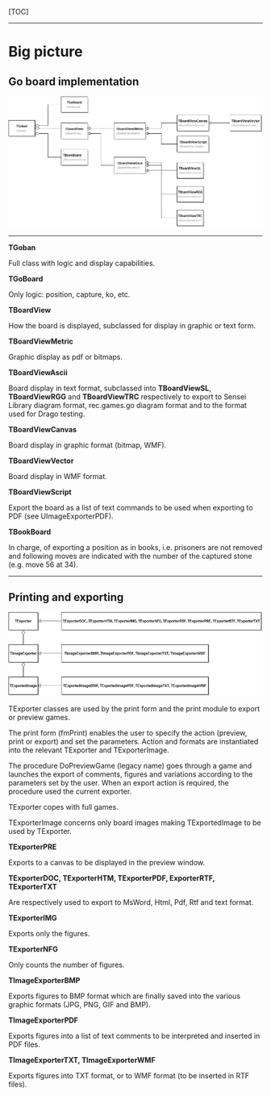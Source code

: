 [TOC]

------

# Big picture

## Go board implementation

![goban.class](goban.class.jpg)

------

__TGoban__

Full class with logic and display capabilities.

__TGoBoard__

Only logic: position, capture, ko, etc.

__TBoardView__

How the board is displayed, subclassed for display in graphic or text form.

__TBoardViewMetric__

Graphic display as pdf or bitmaps.

__TBoardViewAscii__

Board display in text format, subclassed into __TBoardViewSL__, **TBoardViewRGG** and **TBoardViewTRC** respectively to export to Sensei Library diagram format, rec.games.go diagram format and to the format used for Drago testing.

__TBoardViewCanvas__

Board display in graphic format (bitmap, WMF).

__TBoardViewVector__

Board display in WMF format.

__TBoardViewScript__

Export the board as a list of text commands to be used when exporting to PDF (see UImageExporterPDF).

__TBookBoard__

In charge, of exporting a position as in books, i.e. prisoners are not removed and following moves are indicated with the number of the captured stone (e.g. move 56 at 34).

------

## Printing and exporting

![exporter.class](exporter.class.jpg)

TExporter classes are used by the print form and the print module to export or preview games. 

The print form (fmPrint) enables the user to specify the action (preview, print or export) and set the parameters. Action and formats are instantiated into the relevant TExporter and TExporterImage.

The procedure DoPreviewGame (legacy name) goes through a game and launches the export of comments, figures and variations according to the parameters set by the user. When an export action is required, the procedure used the current exporter.

TExporter copes with full games.

TExporterImage concerns only board images making TExportedImage to be used by TExporter.

__TExporterPRE__

Exports to a canvas to be displayed in the preview window.

__TExporterDOC, TExporterHTM, TExporterPDF, ExporterRTF, TExporterTXT__

Are respectively used to export to MsWord, Html, Pdf, Rtf and text format.

__TExporterIMG__

Exports only the figures.

__TExporterNFG__

Only counts the number of figures.

__TImageExporterBMP__

Exports figures to BMP format which are finally saved into the various graphic formats (JPG, PNG, GIF and BMP).

__TImageExporterPDF__

Exports figures into a list of text comments to be interpreted and inserted in PDF files.

__TImageExporterTXT, TImageExporterWMF__

Exports figures into TXT format, or to WMF format (to be inserted in RTF files).